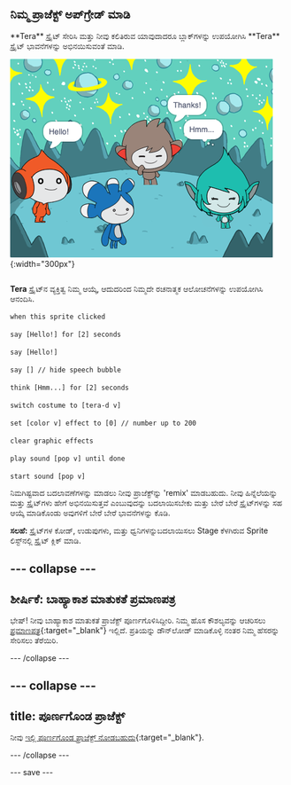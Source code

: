 ## ನಿಮ್ಮ ಪ್ರಾಜೆಕ್ಟ್‌ ಅಪ್‌ಗ್ರೇಡ್‌ ಮಾಡಿ

<div style="display: flex; flex-wrap: wrap">
<div style="flex-basis: 200px; flex-grow: 1; margin-right: 15px;">
**Tera** ಸ್ಪ್ರೈಟ್‌ ಸೇರಿಸಿ ಮತ್ತು ನೀವು ಕಲಿತಿರುವ ಯಾವುದಾದರೂ ಬ್ಲಾಕ್‌ಗಳನ್ನು ಉಪಯೋಗಿಸಿ **Tera** ಸ್ಪ್ರೈಟ್‌ ಭಾವನೆಗಳನ್ನು ಅಭಿನಯಿಸುವಂತೆ ಮಾಡಿ.
</div>
<div>

![ Tera ಸ್ಪ್ರೈಟ್‌ Stage ಮೇಲಿದೆ.](images/tera-step.png){:width="300px"}

</div>
</div>

**Tera** ಸ್ಪ್ರೈಟ್‌ನ ವ್ಯಕ್ತಿತ್ವ ನಿಮ್ಮ ಆಯ್ಕೆ, ಆದುದರಿಂದ ನಿಮ್ಮದೇ ರಚನಾತ್ಮಕ ಆಲೋಚನೆಗಳನ್ನು ಉಪಯೋಗಿಸಿ ಆನಂದಿಸಿ.

```blocks3
when this sprite clicked

say [Hello!] for [2] seconds

say [Hello!]

say [] // hide speech bubble

think [Hmm...] for [2] seconds

switch costume to [tera-d v]

set [color v] effect to [0] // number up to 200

clear graphic effects

play sound [pop v] until done

start sound [pop v]
```

ನಿಮಗಿಷ್ಟವಾದ ಬದಲಾವಣೆಗಳನ್ನು ಮಾಡಲು ನೀವು ಪ್ರಾಜೆಕ್ಟ್‌ನ್ನು 'remix' ಮಾಡಬಹುದು. ನೀವು ಹಿನ್ನೆಲೆಯನ್ನು ಮತ್ತು ಸ್ಪ್ರೈಟ್‌ಗಳು ಹೇಗೆ ಅಭಿನಯಿಸುತ್ತವೆ ಎಂಬುವುದನ್ನು ಬದಲಾಯಿಸಬೇಕು ಮತ್ತು ಬೇರೆ ಬೇರೆ ಸ್ಪ್ರೈಟ್‌ಗಳನ್ನು ಸಹ ಆಯ್ಕೆ ಮಾಡಿಕೊಂಡು ಅವುಗಳಿಗೆ ಬೇರೆ ಬೇರೆ ಭಾವನೆಗಳನ್ನು ಕೊಡಿ.

**ಸಲಹೆ:** ಸ್ಪ್ರೈಟ್‌ಗಳ ಕೋಡ್, ಉಡುಪುಗಳು, ಮತ್ತು ಧ್ವನಿಗಳನ್ನುಬದಲಾಯಿಸಲು Stage ಕೆಳಗಿರುವ Sprite ಲಿಸ್ಟ್‌ನಲ್ಲಿ ಸ್ಪ್ರೈಟ್‌ ಕ್ಲಿಕ್‌ ಮಾಡಿ.

--- collapse ---
---
ಶೀರ್ಷಿಕೆ: ಬಾಹ್ಯಾಕಾಶ ಮಾತುಕತೆ ಪ್ರಮಾಣಪತ್ರ
---

ಭೇಷ್! ನೀವು ಬಾಹ್ಯಾಕಾಶ ಮಾತುಕತೆ ಪ್ರಾಜೆಕ್ಟ್‌ ಪೂರ್ಣಗೊಳಿಸಿದ್ದೀರಿ. ನಿಮ್ಮ ಹೊಸ ಕೌಶಲ್ಯವನ್ನು ಆಚರಿಸಲು [ಪ್ರಮಾಣಪತ್ರ](https://drive.google.com/file/d/18xx4uNIyRSty_2ujHkGDzGwTgfSGC1AF/view?usp=sharing){:target="_blank"} ಇಲ್ಲಿದೆ. ಪ್ರತಿಯನ್ನು ಡೌನ್‌ಲೋಡ್‌ ಮಾಡಿಕೊಳ್ಳಿ ನಂತರ ನಿಮ್ಮ ಹೆಸರನ್ನು ಸೇರಿಸಲು ತೆರೆಯಿರಿ.

--- /collapse ---

--- collapse ---
---
title: ಪೂರ್ಣಗೊಂಡ ಪ್ರಾಜೆಕ್ಟ್
---

ನೀವು [ಇಲ್ಲಿ ಪೂರ್ಣಗೊಂಡ ಪ್ರಾಜೆಕ್ಟ್ ನೋಡಬಹುದು](https://scratch.mit.edu/projects/485673032/){:target="_blank"}.

--- /collapse ---

--- save ---
